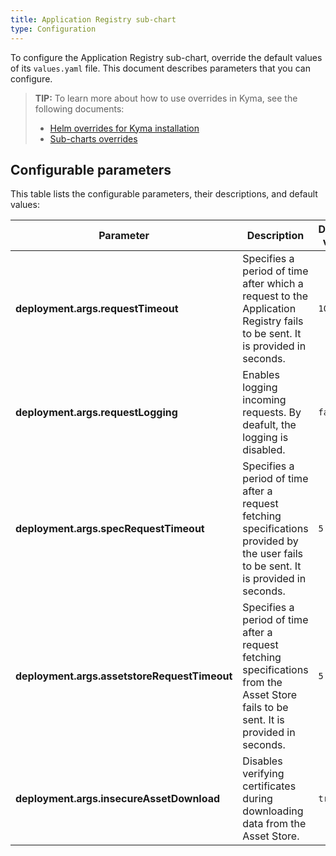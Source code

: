 ```yaml
---
title: Application Registry sub-chart
type: Configuration
---
```


To configure the Application Registry sub-chart, override the default values of its `values.yaml` file. This document describes parameters that you can configure.

>**TIP:** To learn more about how to use overrides in Kyma, see the following documents: 
>* [Helm overrides for Kyma installation](/root/kyma/#configuration-helm-overrides-for-kyma-installation)
>* [Sub-charts overrides](/root/kyma/#configuration-helm-overrides-for-kyma-installation-sub-chart-overrides)

## Configurable parameters

This table lists the configurable parameters, their descriptions, and default values:

| Parameter | Description | Default value |
|-----------|-------------|---------------|
| **deployment.args.requestTimeout** | Specifies a period of time after which a request to the Application Registry fails to be sent. It is provided in seconds. | `10` |
| **deployment.args.requestLogging** | Enables logging incoming requests. By deafult, the logging is disabled. | `false` |
| **deployment.args.specRequestTimeout** | Specifies a period of time after a request fetching specifications provided by the user fails to be sent. It is provided in seconds. | `5` |
| **deployment.args.assetstoreRequestTimeout** | Specifies a period of time after a request fetching specifications from the Asset Store fails to be sent. It is provided in seconds. | `5` |
| **deployment.args.insecureAssetDownload** | Disables verifying certificates during downloading data from the Asset Store. | `true` | 
